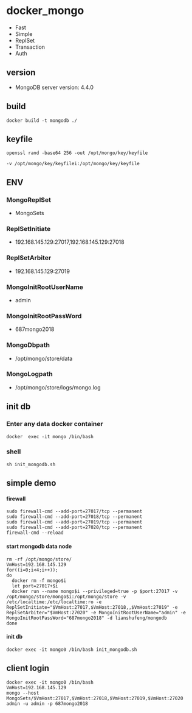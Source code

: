 # docker_mongo
- Fast
- Simple
- ReplSet
- Transaction
- Auth


## version
- MongoDB server version: 4.4.0

## build
```shell
docker build -t mongodb ./ 
```

## keyfile
```shell
openssl rand -base64 256 -out /opt/mongo/key/keyfile
```
```shell
-v /opt/mongo/key/keyfilei:/opt/mongo/key/keyfile
```

## ENV 
### MongoReplSet 
- MongoSets
### ReplSetInitiate
- 192.168.145.129:27017,192.168.145.129:27018
### ReplSetArbiter
- 192.168.145.129:27019
### MongoInitRootUserName
- admin
### MongoInitRootPassWord
- 687mongo2018
### MongoDbpath
- /opt/mongo/store/data
### MongoLogpath
- /opt/mongo/store/logs/mongo.log



## init db
### Enter any data docker container
```shell
docker  exec -it mongo /bin/bash
```
### shell
```shell
sh init_mongodb.sh
```



## simple demo

####  firewall
```shell
sudo firewall-cmd --add-port=27017/tcp --permanent 
sudo firewall-cmd --add-port=27018/tcp --permanent 
sudo firewall-cmd --add-port=27019/tcp --permanent
sudo firewall-cmd --add-port=27020/tcp --permanent
firewall-cmd --reload 
```

#### start  mongodb data node
```shell
rm -rf /opt/mongo/store/
VmHost=192.168.145.129
for((i=0;i<4;i++));
do 
  docker rm -f mongo$i
  let port=27017+$i
  docker run --name mongo$i --privileged=true -p $port:27017 -v /opt/mongo/store/mongo$i:/opt/mongo/store -v /etc/localtime:/etc/localtime:ro -e ReplSetInitiate="$VmHost:27017,$VmHost:27018,,$VmHost:27019" -e ReplSetArbiter="$VmHost:27020" -e MongoInitRootUserName="admin" -e MongoInitRootPassWord="687mongo2018" -d lianshufeng/mongodb 
done
```

#### init db
```shell
docker exec -it mongo0 /bin/bash init_mongodb.sh
```


## client login
```shell
docker exec -it mongo0 /bin/bash
VmHost=192.168.145.129
mongo --host MongoSets/$VmHost:27017,$VmHost:27018,$VmHost:27019,$VmHost:27020 admin -u admin -p 687mongo2018
```
